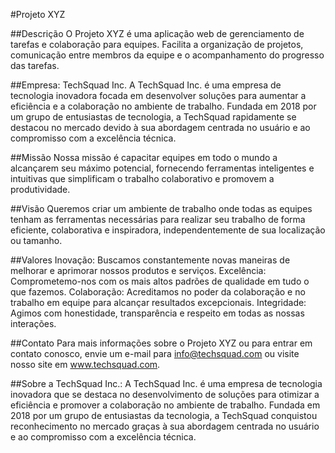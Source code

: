 #Projeto XYZ

##Descrição
O Projeto XYZ é uma aplicação web de gerenciamento de tarefas e colaboração para equipes. Facilita a organização de projetos, comunicação entre membros da equipe e o acompanhamento do progresso das tarefas.

##Empresa: TechSquad Inc.
A TechSquad Inc. é uma empresa de tecnologia inovadora focada em desenvolver soluções para aumentar a eficiência e a colaboração no ambiente de trabalho. Fundada em 2018 por um grupo de entusiastas de tecnologia, a TechSquad rapidamente se destacou no mercado devido à sua abordagem centrada no usuário e ao compromisso com a excelência técnica.

##Missão
Nossa missão é capacitar equipes em todo o mundo a alcançarem seu máximo potencial, fornecendo ferramentas inteligentes e intuitivas que simplificam o trabalho colaborativo e promovem a produtividade.

##Visão
Queremos criar um ambiente de trabalho onde todas as equipes tenham as ferramentas necessárias para realizar seu trabalho de forma eficiente, colaborativa e inspiradora, independentemente de sua localização ou tamanho.

##Valores
Inovação: Buscamos constantemente novas maneiras de melhorar e aprimorar nossos produtos e serviços.
Excelência: Comprometemo-nos com os mais altos padrões de qualidade em tudo o que fazemos.
Colaboração: Acreditamos no poder da colaboração e no trabalho em equipe para alcançar resultados excepcionais.
Integridade: Agimos com honestidade, transparência e respeito em todas as nossas interações.

##Contato
Para mais informações sobre o Projeto XYZ ou para entrar em contato conosco, envie um e-mail para info@techsquad.com ou visite nosso site em www.techsquad.com.

##Sobre a TechSquad Inc.:
A TechSquad Inc. é uma empresa de tecnologia inovadora que se destaca no desenvolvimento de soluções para otimizar a eficiência e promover a colaboração no ambiente de trabalho. Fundada em 2018 por um grupo de entusiastas da tecnologia, a TechSquad conquistou reconhecimento no mercado graças à sua abordagem centrada no usuário e ao compromisso com a excelência técnica.



